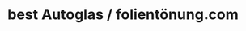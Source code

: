 ---
title: "best Autoglas / folientönung.com"
url: /leipzig/best-autoglas-folientoenung-com/
shop: Autowerkstatt
---